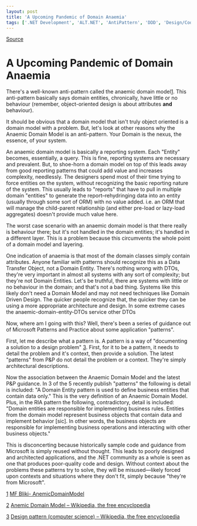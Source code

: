 ```yaml
---
layout: post
title: 'A Upcoming Pandemic of Domain Anaemia'
tags: ['.NET Development', 'ALT.NET', 'AntiPattern', 'DDD', 'Design/Coding Guidance', 'Microsoft', 'Microsoft Patterns and Practices', 'OOD', 'Patterns', 'Software Development', 'Software Development Guidance', 'Visual Studio 2010 Best Practices', 'msmvps', 'January 2009']
---
```

[Source](http://blogs.msmvps.com/peterritchie/2009/01/29/a-upcoming-pandemic-of-domain-anaemia/ "Permalink to A Upcoming Pandemic of Domain Anaemia")

# A Upcoming Pandemic of Domain Anaemia

There's a well-known anti-pattern called the anaemic domain model[1][2]. This anti-pattern basically says domain entities, chronically, have little or no behaviour (remember, object-oriented design is about attributes **and** behaviour).

It should be obvious that a domain model that isn't truly object oriented is a domain model with a problem. But, let's look at other reasons why the Anaemic Domain Model is an anti-pattern. Your Domain is the nexus, the essence, of your system.

An anaemic domain model is basically a reporting system. Each "Entity" becomes, essentially, a query. This is fine, reporting systems are necessary and prevalent. But, to shoe-horn a domain model on top of this leads away from good reporting patterns that could add value and increases complexity, needlessly. The designers spend most of their time trying to force entities on the system, without recognizing the basic reporting nature of the system. This usually leads to "reports" that have to pull in multiple domain "entities" to generate the report–rehydringing data into an entity (usually through some sort of ORM) with no value added. i.e. an ORM that will manage the child-parent relationship (and either pre-load or lazy-load aggregates) doesn't provide much value here.

The worst case scenario with an anaemic domain model is that there really is behaviour there; but it's not handled in the domain entities; it's handled in a different layer. This is a problem because this circumvents the whole point of a domain model and layering. 

One indication of anaemia is that most of the domain classes simply contain attributes. Anyone familiar with patterns should recognize this as a Data Transfer Object, not a Domain Entity. There's nothing wrong with DTOs, they're very important in almost all systems with any sort of complexity; but they're not Domain Entities. Let's be truthful, there are systems with little or no behaviour in the domain; and that's not a bad thing. Systems like this likely don't need a Domain Model and may not need techniques like Domain Driven Design. The quicker people recognize that, the quicker they can be using a more appropriate architecture and design. In some extreme cases the anaemic-domain-entity-DTOs service other DTOs

Now, where am I going with this? Well, there's been a series of guidance out of Microsoft Patterns and Practice about some application "patterns".

First, let me describe what a pattern is. A pattern is a way of "documenting a solution to a design problem" [3]. First, for it to be a pattern, it needs to detail the problem and it's context, then provide a solution. The latest "patterns" from P&P do not detail the problem or a context. They're simply architectural descriptions.

Now the association between the Anaemic Domain Model and the latest P&P guidance. In 3 of the 5 recently publish "patterns" the following is detail is included: "A Domain Entity pattern is used to define business entities that contain data only." This is the very definition of an Anaemic Domain Model. Plus, in the RIA pattern the following, contradictory, detail is included: "Domain entities are responsible for implementing business rules. Entities from the domain model represent business objects that contain data and implement behavior [sic]. In other words, the business objects are responsible for implementing business operations and interacting with other business objects."

This is disconcerting because historically sample code and guidance from Microsoft is simply reused without thought. This leads to poorly designed and architected applications, and the .NET community as a whole is seen as one that produces poor-quality code and design. Without context about the problems these patterns try to solve, they will be misused—likely forced upon contexts and situations where they don't fit, simply because "they're from Microsoft".

[1] [MF Bliki- AnemicDomainModel][1]

[2] [Anemic Domain Model – Wikipedia, the free encyclopedia][2]

[3] [Design pattern (computer science) – Wikipedia, the free encyclopedia][3]

[1]: http://www.martinfowler.com/bliki/AnemicDomainModel.html "MF Bliki- AnemicDomainModel"
[2]: http://en.wikipedia.org/wiki/Anemic_Domain_Model "Anemic Domain Model - Wikipedia, the free encyclopedia"
[3]: http://en.wikipedia.org/wiki/Design_pattern_(computer_science) "Design pattern (computer science) - Wikipedia, the free encyclopedia"


